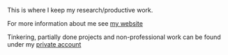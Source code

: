 This is where I keep my research/productive work.

For more information about me see [my website](https://etrommer.github.io/)

Tinkering, partially done projects and non-professional work can be found under my [private account](https://github.com/jadeaffenjaeger/)
